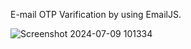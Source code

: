 E-mail OTP Varification by using EmailJS.

![Screenshot 2024-07-09 101334](https://github.com/suraj-korde/t6-otp/assets/91476836/eb4c5a6e-320d-4d02-8877-a245dc4115ec)

